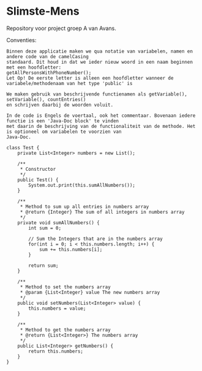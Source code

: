 Slimste-Mens
============

Repository voor project groep A van Avans.


Conventies:
	
	Binnen deze applicatie maken we qua notatie van variabelen, namen en andere code van de camelCasing
	standaard. Dit houd in dat we ieder nieuw woord in een naam beginnen met een hoofdletter:
	getAllPersonsWithPhoneNumber();
	Let Op! De eerste letter is alleen een hoofdletter wanneer de variabele/methodenaam van het type 'public' is
	
	We maken gebruik van beschrijvende functienamen als getVariable(), setVariable(), countEntries()
	en schrijven daarbij de woorden voluit.
	
	In de code is Engels de voertaal, ook het commentaar. Bovenaan iedere functie is een 'Java-Doc block' te vinden
	met daarin de beschrijving van de functionaliteit van de methode. Het is optioneel om variabelen te voorzien van
	Java-Doc. 
	
	class Test {
		private List<Integer> numbers = new List();
		
		/**
		 * Constructor
		 */
		public Test() {
			System.out.print(this.sumAllNumbers());
		}
		
		/**
		 * Method to sum up all entries in numbers array
		 * @return {Integer} The sum of all integers in numbers array
		 */ 
		private void sumAllNumbers() {
			int sum = 0;
			
			// Sum the Integers that are in the numbers array
			for(int i = 0; i < this.numbers.length; i++) {
				sum += this.numbers[i];
			}
			
			return sum;
		}
		
		/**
		 * Method to set the numbers array
		 * @param {List<Integer} value The new numbers array
		 */
		public void setNumbers(List<Integer> value) {
			this.numbers = value;
		}
		
		/**
		 * Method to get the numbers array
		 * @return {List<Integer>} The numbers array
		 */
		public List<Integer> getNumbers() {
			return this.numbers;
		}
	}
	
	
	